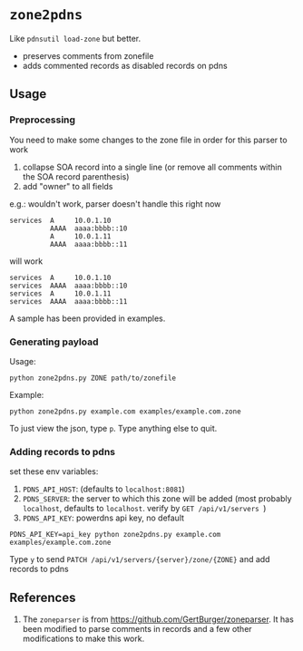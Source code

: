 # `zone2pdns`

Like `pdnsutil load-zone` but better.
 - preserves comments from zonefile
 - adds commented records as disabled records on pdns

## Usage
### Preprocessing
You need to make some changes to the zone file in order for this parser to work

1. collapse SOA record into a single line (or remove all comments within the SOA record parenthesis)
2. add "owner" to all fields

e.g.:
wouldn't work, parser doesn't handle this right now
```
services  A     10.0.1.10
          AAAA  aaaa:bbbb::10
          A     10.0.1.11
          AAAA  aaaa:bbbb::11
```

will work
```
services  A     10.0.1.10
services  AAAA  aaaa:bbbb::10
services  A     10.0.1.11
services  AAAA  aaaa:bbbb::11
```

A sample has been provided in examples.

### Generating payload
Usage:
```
python zone2pdns.py ZONE path/to/zonefile
```

Example:
```
python zone2pdns.py example.com examples/example.com.zone
```

To just view the json, type `p`.
Type anything else to quit.

### Adding records to pdns
set these env variables:
1. `PDNS_API_HOST`: (defaults to `localhost:8081`)
2. `PDNS_SERVER`: the server to which this zone will be added (most probably `localhost`, defaults to `localhost`. verify by `GET /api/v1/servers `)
3. `PDNS_API_KEY`: powerdns api key, no default

```
PDNS_API_KEY=api_key python zone2pdns.py example.com examples/example.com.zone
```

Type `y` to send `PATCH /api/v1/servers/{server}/zone/{ZONE}` and add records to pdns

## References
1. The `zoneparser` is from https://github.com/GertBurger/zoneparser. It has been modified to parse comments in records and a few other modifications to make this work.
